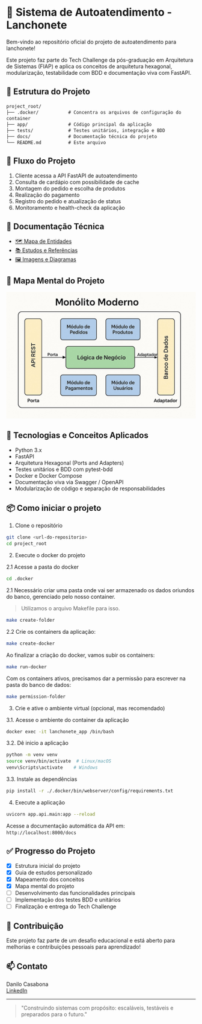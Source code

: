 # 🍔 Sistema de Autoatendimento - Lanchonete

Bem-vindo ao repositório oficial do projeto de autoatendimento para lanchonete!

Este projeto faz parte do Tech Challenge da pós-graduação em Arquitetura de Sistemas (FIAP) e aplica os conceitos de arquitetura hexagonal, modularização, testabilidade com BDD e documentação viva com FastAPI.

## 📂 Estrutura do Projeto

```
project_root/
├── .docker/           # Concentra os arquivos de configuração do container
├── app/               # Código principal da aplicação
├── tests/             # Testes unitários, integração e BDD
├── docs/              # Documentação técnica do projeto
└── README.md          # Este arquivo
```

## 🧭 Fluxo do Projeto

1. Cliente acessa a API FastAPI de autoatendimento
2. Consulta de cardápio com possibilidade de cache
3. Montagem do pedido e escolha de produtos
4. Realização do pagamento
5. Registro do pedido e atualização de status
6. Monitoramento e health-check da aplicação

## 🧩 Documentação Técnica

- [🗺️ Mapa de Entidades](docs/arquitetura/mapa-de-entidades.md)
- [📚 Estudos e Referências](docs/estudo/)
- [🖼️ Imagens e Diagramas](docs/imagens/)

## 🧠 Mapa Mental do Projeto

![Mapa Mental](/docs/imagens/mapa_mental_arquitetura_lanchonete.jpeg)

## 🚀 Tecnologias e Conceitos Aplicados

- Python 3.x
- FastAPI
- Arquitetura Hexagonal (Ports and Adapters)
- Testes unitários e BDD com pytest-bdd
- Docker e Docker Compose
- Documentação viva via Swagger / OpenAPI
- Modularização de código e separação de responsabilidades

## 📦 Como iniciar o projeto

1. Clone o repositório

```bash
git clone <url-do-repositorio>
cd project_root
```

2. Execute o docker do projeto

2.1 Acesse a pasta do docker
```bash
cd .docker
```
2.1 Necessário criar uma pasta onde vai ser armazenado os dados oriundos do banco, gerenciado pelo nosso container.
 > Utilizamos o arquivo Makefile para isso.
```bash
make create-folder
```
2.2 Crie os containers da aplicação:
```bash
make create-docker
```
Ao finalizar a criação do docker, vamos subir os containers:
```bash
make run-docker
```

Com os containers ativos, precisamos dar a permissão para escrever na pasta do banco de dados:

```bash
make permission-folder
```

3. Crie e ative o ambiente virtual (opcional, mas recomendado)

3.1. Acesse o ambiente do container da aplicação
```bash
docker exec -it lanchonete_app /bin/bash
```

3.2. Dê inicio a aplicação
```bash
python -m venv venv
source venv/bin/activate  # Linux/macOS
venv\Scripts\activate    # Windows
```

3.3. Instale as dependências

```bash
pip install -r ./.docker/bin/webserver/config/requirements.txt
```

4. Execute a aplicação

```bash
uvicorn app.api.main:app --reload
```

Acesse a documentação automática da API em: `http://localhost:8000/docs`

## ✅ Progresso do Projeto

- [x] Estrutura inicial do projeto
- [x] Guia de estudos personalizado
- [x] Mapeamento dos conceitos
- [x] Mapa mental do projeto
- [ ] Desenvolvimento das funcionalidades principais
- [ ] Implementação dos testes BDD e unitários
- [ ] Finalização e entrega do Tech Challenge

## 📝 Contribuição

Este projeto faz parte de um desafio educacional e está aberto para melhorias e contribuições pessoais para aprendizado!

## 📫 Contato

Danilo Casabona  
[LinkedIn](https://www.linkedin.com/in/danilocasabona/)

---

> "Construindo sistemas com propósito: escaláveis, testáveis e preparados para o futuro."
